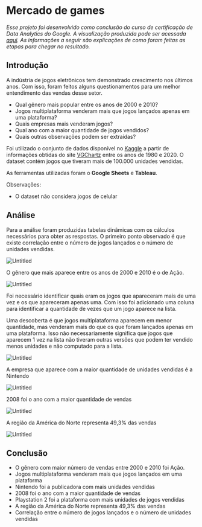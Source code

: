 # Mercado de games

*Esse projeto foi desenvolvido como conclusão do curso de certificação de Data Analytics do Google. A visualização produzida pode ser acessada [aqui](https://public.tableau.com/app/profile/jpfreire/viz/Mercadodegames). As informações a seguir são explicações de como foram feitas as etapas para chegar no resultado.*

## Introdução

A indústria de jogos eletrônicos tem demonstrado crescimento nos últimos anos. Com isso, foram feitos alguns questionamentos para um melhor entendimento das vendas desse setor. 

- Qual gênero mais popular entre os anos de 2000 e 2010?
- Jogos multiplataforma venderam mais que jogos lançados apenas em uma plataforma?
- Quais empresas mais venderam jogos?
- Qual ano com a maior quantidade de jogos vendidos?
- Quais outras observações podem ser extraídas?

Foi utilizado o conjunto de dados disponível no [Kaggle](https://www.kaggle.com/datasets/gregorut/videogamesales) a partir de informações obtidas do site [VGChartz](https://www.vgchartz.com/) entre os anos de 1980 e 2020. O dataset contém jogos que tiveram mais de 100.000 unidades vendidas.

As ferramentas utilizadas foram o **Google Sheets** e **Tableau**.

Observações:

- O dataset não considera jogos de celular
## Análise

Para a análise foram produzidas tabelas dinâmicas com os cálculos necessários para obter as respostas. O primeiro ponto observado é que existe correlação entre o número de jogos lançados e o número de unidades vendidas. 

![Untitled](https://i.imgur.com/SxHJTmI.png)

O gênero que mais aparece entre os anos de 2000 e 2010 é o de Ação.

![Untitled](https://i.imgur.com/mMGzdhj.png)

Foi necessário identificar quais eram os jogos que apareceram mais de uma vez e os que apareceram apenas uma. Com isso foi adicionado uma coluna para identificar a quantidade de vezes que um jogo aparece na lista.

Uma descoberta é que jogos multiplataforma aparecem em menor quantidade, mas venderam mais do que os que foram lançados apenas em uma plataforma. Isso não necessariamente significa que jogos que aparecem 1 vez na lista não tiveram outras versões que podem ter vendido menos unidades e não computado para a lista. 

![Untitled](https://i.imgur.com/eGL3wQ3.png)

A empresa que aparece com a maior quantidade de unidades vendidas é a Nintendo

![Untitled](https://i.imgur.com/mFvX8A5.png)

2008 foi o ano com a maior quantidade de vendas

![Untitled](https://i.imgur.com/I9M7bTF.png)

A região da América do Norte representa 49,3% das vendas

![Untitled](https://i.imgur.com/jA22J6W.png)

## Conclusão

- O gênero com maior número de vendas entre 2000 e 2010 foi Ação.
- Jogos multiplataforma venderam mais que jogos lançados em uma plataforma
- Nintendo foi a publicadora com mais unidades vendidas
- 2008 foi o ano com a maior quantidade de vendas
- Playstation 2 foi a plataforma com mais unidades de jogos vendidas
- A região da América do Norte representa 49,3% das vendas
- Correlação entre o número de jogos lançados e o número de unidades vendidas


